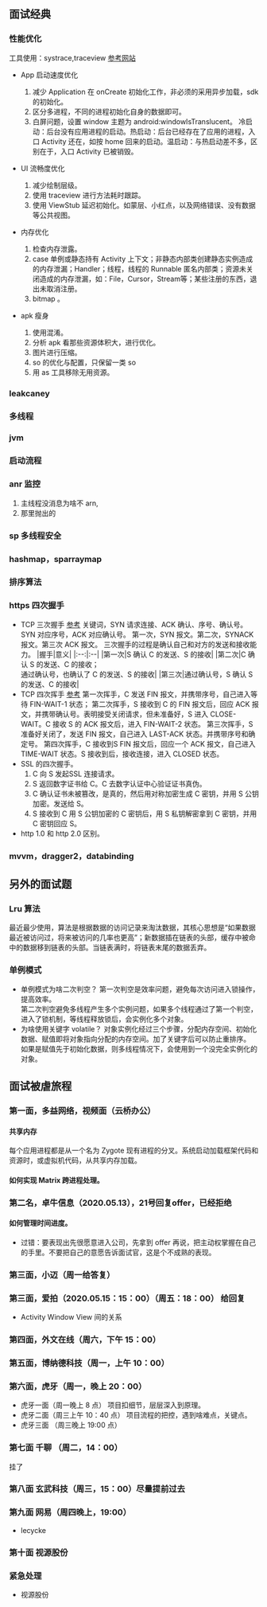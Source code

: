 ## 面试经典
### 性能优化
工具使用：systrace,traceview
[参考网站](https://www.jianshu.com/p/aacaf826e482)
* App 启动速度优化
  1. 减少 Application 在 onCreate 初始化工作，非必须的采用异步加载，sdk 的初始化。
  2. 区分多进程，不同的进程初始化自身的数据即可。
  3. 白屏问题，设置 window 主题为 android:windowIsTranslucent。
    冷启动：后台没有应用进程的启动。热启动：后台已经存在了应用的进程，入口 Activity 还在，如按 home 回来的启动。温启动：与热启动差不多，区别在于，入口 Activity 已被销毁。

* UI 流畅度优化
  1. 减少绘制层级。
  2. 使用 traceview 进行方法耗时跟踪。
  3. 使用 ViewStub 延迟初始化。如蒙层、小红点，以及网络错误、没有数据等公共视图。
* 内存优化
  1. 检查内存泄露。
  2. case 单例或静态持有 Activity 上下文；非静态内部类创建静态实例造成的内存泄漏；Handler；线程，线程的 Runnable 匿名内部类；资源未关闭造成的内存泄漏，如：File，Cursor，Stream等；某些注册的东西，退出未取消注册。
  3. bitmap 。
* apk 瘦身
  1. 使用混淆。
  2. 分析 apk 看那些资源体积大，进行优化。
  3. 图片进行压缩。
  3. so 的优化与配置，只保留一类 so
  4. 用 as 工具移除无用资源。

### leakcaney

### 多线程
### jvm
### 启动流程
### anr 监控
  1. 主线程没消息为啥不 arn,
  2. 那里抛出的
### sp 多线程安全
### hashmap，sparraymap
### 排序算法
### https 四次握手
* TCP 三次握手 [参考](https://zhuanlan.zhihu.com/p/103000747)
  关键词，SYN 请求连接、ACK 确认、序号、确认号。SYN 对应序号，ACK 对应确认号。
  第一次，SYN 报文。第二次，SYNACK 报文。第三次 ACK 报文。
  三次握手的过程是确认自己和对方的发送和接收能力。
  |握手|意义|
  |:--:|:--|
  |第一次|S 确认 C 的发送、S 的接收|
  |第二次|C 确认 S 的发送、C 的接收；<br/>通过确认号，也确认了 C 的发送、S 的接收|
  |第三次|通过确认号，S 确认 S 的发送、C 的接收|
* TCP 四次挥手 [参考](https://zhuanlan.zhihu.com/p/38527757)
  第一次挥手，C 发送 FIN 报文，并携带序号，自己进入等待 FIN-WAIT-1 状态；
  第二次挥手，S 接收到 C 的 FIN 报文后，回应 ACK 报文，并携带确认号。表明接受关闭请求，但未准备好，S 进入 CLOSE-WAIT。C 接收 S 的 ACK 报文后，进入 FIN-WAIT-2 状态。
  第三次挥手，S 准备好关闭了，发送 FIN 报文，自己进入 LAST-ACK 状态。并携带序号和确定号。
  第四次挥手，C 接收到S FIN 报文后，回应一个 ACK 报文，自己进入 TIME-WAIT 状态。S 接收到后，接收连接，进入 CLOSED 状态。
* SSL 的四次握手。
  1. C 向 S 发起SSL 连接请求。
  2. S 返回数字证书给 C。C 去数字认证中心验证证书真伪。
  3. C 确认证书未被篡改，是真的，然后用对称加密生成 C 密钥，并用 S 公钥加密。发送给 S。
  4. S 接收到 C 用 S 公钥加密的 C 密钥后，用 S 私钥解密拿到 C 密钥，并用 C 密钥回应 S。
* http 1.0 和 http 2.0 区别。

### mvvm，dragger2，databinding

## 另外的面试题
### Lru 算法
最近最少使用，算法是根据数据的访问记录来淘汰数据，其核心思想是“如果数据最近被访问过，将来被访问的几率也更高”；新数据插在链表的头部，缓存中被命中的数据移到链表的头部。当链表满时，将链表末尾的数据丢弃。

### 单例模式
* 单例模式为啥二次判空？
第一次判空是效率问题，避免每次访问进入锁操作，提高效率。<br/>
第二次判空避免多线程产生多个实例问题，如果多个线程通过了第一个判空，进入了锁机制，等线程释放锁后，会实例化多个对象。
* 为啥使用关键字 volatile？
对象实例化经过三个步骤，分配内存空间、初始化数据、赋值即将对象指向分配的内存空间。加了关键字后可以防止重排序。<br/>
如果是赋值先于初始化数据，则多线程情况下，会使用到一个没完全实例化的对象。

## 面试被虐旅程
### 第一面，多益网络，视频面（云桥办公）
#### 共享内存
每个应用进程都是从一个名为 Zygote 现有进程的分叉。系统启动加载框架代码和资源时，或虚拟机代码，从共享内存加载。

#### 如何实现 Matrix 跨进程处理。

### 第二名，卓牛信息（2020.05.13），21号回复offer，已经拒绝
#### 如何管理时间进度。
* 过错：要表现出先很愿意进入公司，先拿到 offer 再说，把主动权掌握在自己的手里。不要把自己的意愿告诉面试官，这是个不成熟的表现。

### 第三面，小迈（周一给答复）
### 第三面，爱拍（2020.05.15：15：00）（周五：18：00） 给回复
* Activity Window View 间的关系

### 第四面，外文在线（周六，下午 15：00）
### 第五面，博纳德科技（周一，上午 10：00）
### 第六面，虎牙（周一，晚上 20：00）
* 虎牙一面（周一晚上 8 点）
  项目扣细节，层层深入到原理。
* 虎牙二面（周三上午 10：40 点）
  项目流程的把控，遇到啥难点，关键点。
* 虎牙三面 （周三晚上 19:00 点）
### 第七面  千聊 （周二，14：00）
挂了
### 第八面  玄武科技（周三，15：00）尽量提前过去

### 第九面 网易（周四晚上，19:00）
* lecycke

### 第十面 视源股份


### 紧急处理
* 视源股份
